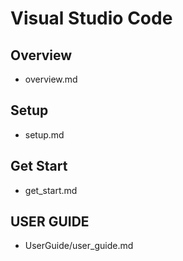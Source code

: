 # Visual Studio Code

## Overview
* overview.md

## Setup
* setup.md

## Get Start
* get_start.md

## USER GUIDE
* UserGuide/user_guide.md